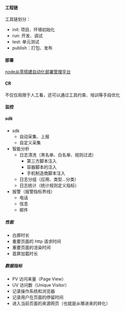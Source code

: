 #### 工程链

工具链划分：

- init: 项目、环境初始化
- run: 开发、调试  
- test: 单元测试
- publish：打包、发布



#### 部署

[node从零搭建自动化部署管理平台](https://mp.weixin.qq.com/s/UVcZh0QE8g52Iv5UB_61tQ)



#### CR

不仅仅局限于人工看，还可以通过工具约束、培训等手段优化



#### 监控

##### sdk

- sdk
  - 自动采集、上报
  - 自定义采集
- 智能分析
  - 日志清洗（黑名单、白名单、规则过滤）
    - 第三方脚本注入
    - 容器脚本的注入
    - 手机制造商脚本注入
  - 日志分组（应用、类型...分类）
  - 日志统计（统计规则定义指标）
- 报警（报警指标界线）
  - 电话
  - 信息
  - 邮件

##### 性能

- 白屏时长
- 重要页面的 http 请求时间
- 重要页面的渲染时间
- 首屏加载时长



##### 数据指标

- PV 访问来量（Page View）
- UV 访问数（Unique Visitor）
- 记录操作系统和浏览器
- 记录用户在页面的停留时间
- 进入当前页面的来源网页（也就是从哪进来的转化）

